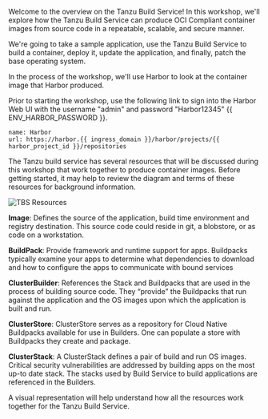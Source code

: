 Welcome to the overview on the Tanzu Build Service! In this workshop, we'll explore how the Tanzu Build Service can produce OCI Compliant container images from source code in a repeatable, scalable, and secure manner.  

We're going to take a sample application, use the Tanzu Build Service to build a container, deploy it, update the application, and finally, patch the base operating system.

In the process of the workshop, we'll use Harbor to look at the container image that Harbor produced.  

Prior to starting the workshop, use the following link to sign into the Harbor Web UI with the username "admin" and password "Harbor12345" {{ ENV_HARBOR_PASSWORD }}.

```dashboard:create-dashboard
name: Harbor
url: https://harbor.{{ ingress_domain }}/harbor/projects/{{ harbor_project_id }}/repositories
```

The Tanzu build service has several resources that will be discussed during this workshop that work together to produce container images.  Before getting started, it may help to review the diagram and terms of these resources for background information.

![TBS Resources](images/tbs-resources.png)

**Image**: Defines the source of the application, build time environment and registry destination. This source code could reside in git, a blobstore, or as code on a workstation.

**BuildPack**: Provide framework and runtime support for apps. Buildpacks typically examine your apps to determine what dependencies to download and how to configure the apps to communicate with bound services

**ClusterBuilder**: References the Stack and Buildpacks that are used in the process of building source code. They “provide” the Buildpacks that run against the application and the OS images upon which the application is built and run.

**ClusterStore**: ClusterStore serves as a repository for Cloud Native Buildpacks available for use in Builders. One can populate a store with Buildpacks they create and package.

**ClusterStack**: A ClusterStack defines a pair of build and run OS images. Critical security vulnerabilities are addressed by building apps on the most up-to date stack. The stacks used by Build Service to build applications are referenced in the Builders.

A visual representation will help understand how all the resources work together for the Tanzu Build Service.

